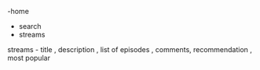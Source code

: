 -home
- search
- streams


streams -
title , description , list of episodes , comments, recommendation , most popular
